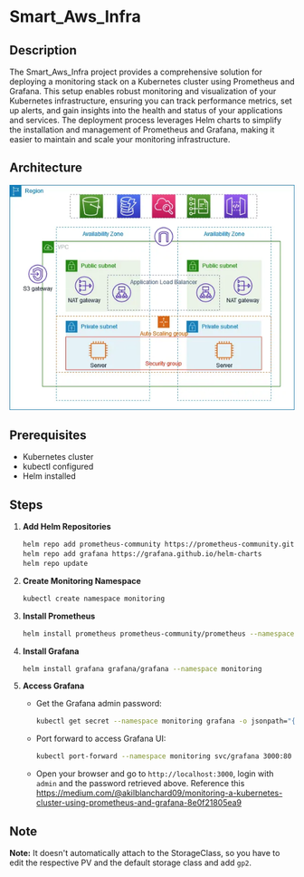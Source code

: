 # Smart_Aws_Infra

## Description 
The Smart_Aws_Infra project provides a comprehensive solution for deploying a monitoring stack on a Kubernetes cluster using Prometheus and Grafana. This setup enables robust monitoring and visualization of your Kubernetes infrastructure, ensuring you can track performance metrics, set up alerts, and gain insights into the health and status of your applications and services. The deployment process leverages Helm charts to simplify the installation and management of Prometheus and Grafana, making it easier to maintain and scale your monitoring infrastructure.

## Architecture 
![alt text](image.png)

## Prerequisites

- Kubernetes cluster
- kubectl configured
- Helm installed

## Steps

1. **Add Helm Repositories**
    ```sh
    helm repo add prometheus-community https://prometheus-community.github.io/helm-charts
    helm repo add grafana https://grafana.github.io/helm-charts
    helm repo update
    ```

2. **Create Monitoring Namespace**
    ```sh
    kubectl create namespace monitoring
    ```

3. **Install Prometheus**
    ```sh
    helm install prometheus prometheus-community/prometheus --namespace monitoring
    ```

4. **Install Grafana**
    ```sh
    helm install grafana grafana/grafana --namespace monitoring
    ```

5. **Access Grafana**
    - Get the Grafana admin password:
      ```sh
      kubectl get secret --namespace monitoring grafana -o jsonpath="{.data.admin-password}" | base64 --decode ; echo
      ```
    - Port forward to access Grafana UI:
      ```sh
      kubectl port-forward --namespace monitoring svc/grafana 3000:80
      ```
    - Open your browser and go to `http://localhost:3000`, login with `admin` and the password retrieved above.
Reference this 
 https://medium.com/@akilblanchard09/monitoring-a-kubernetes-cluster-using-prometheus-and-grafana-8e0f21805ea9

 ## Note 
**Note:** It doesn't automatically attach to the StorageClass, so you have to edit the respective PV and the default storage class and add `gp2`.
